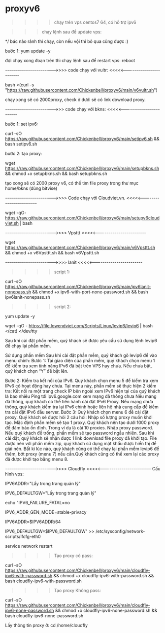 # proxyv6
>>>>chạy trên vps centos7 64, có hỗ trợ ipv6

>>>chạy lệnh sau để update vps:

*/ bác nào rảnh thì chạy, còn nếu vội thì bỏ qua cũng được :)

bước 1: yum update -y

đợi chạy xong đoạn trên thì chạy lệnh sau để restart vps: reboot

------------------------>>>> code chạy với vultr: <<<<<------------------------

bash <(curl -s "https://raw.githubusercontent.com/Chickenbell/proxyv6/main/v6vultr.sh")

chạy xong sẽ có 2000proxy, check ở dưới sẽ có link download proxy.

------------------------>>> code chạy với bkns: <<<<<------------------------

bước 1: set ipv6: 

curl -sO https://raw.githubusercontent.com/Chickenbell/proxyv6/main/setipv6.sh && bash setipv6.sh

bước 2: tạo proxy:

wget https://raw.githubusercontent.com/Chickenbell/proxyv6/main/setupbkns.sh && chmod +x setupbkns.sh && bash setupbkns.sh


tạo xong sẽ có 2000 proxy v6, có thể tìm file proxy trong thư mục home/bkns (dùng bitvise)

------------------------>>>> Code chạy với Cloudviet.vn. <<<<<------------------------

wget -qO- https://raw.githubusercontent.com/Chickenbell/proxyv6/main/setupv6cloudviet.sh | bash

------------------------>>>> Vpsttt <<<<<------------------------

wget https://raw.githubusercontent.com/Chickenbell/proxyv6/main/v6Vpsttt.sh && chmod +x v6Vpsttt.sh && bash v6Vpsttt.sh

------------------------>>>> lanit <<<<<------------------------
>>>> script 1:

curl -sO https://raw.githubusercontent.com/Chickenbell/proxyv6/main/ipv6lanit-nonepass.sh && chmod +x ipv6-with-port-none-password.sh && bash ipv6lanit-nonepass.sh

>>>> script 2:

yum update -y

wget -qO - https://file.lowendviet.com/Scripts/Linux/levip6/levip6 | bash <(cat) </dev/tty

Sau khi cài đặt phần mềm, quý khách sẽ được yêu cầu sử dụng lệnh levip6 để chạy lại phần mềm.

Sử dụng phần mềm
Sau khi cài đặt phần mềm, quý khách gõ levip6 để vào menu chính:
Bước 1: Tại giao diện của phần mềm, quý khách chọn menu 1 để kiểm tra xem tính năng IPv6 đã bật trên VPS hay chưa. Nếu chưa bật, quý khách chọn “Y” để bật lên.

Bước 2: Kiểm tra kết nối của IPv6. Quý khách chọn menu 5 để kiểm tra xem IPv6 có hoạt động hay chưa. Tại menu này, phần mềm sẽ thực hiện 2 kiểm tra:
Kết nối ra một trang check IP bên ngoài xem IPv6 hiện tại của quý khách là bao nhiêu
Ping tới ipv6.google.com xem mạng đã thông chưa
Nếu mạng đã thông, quý khách có thể tiến hành cài đặt IPv6 Proxy. Nếu mạng chưa thông, quý khách kiểm tra lại IPv6 chính hoặc liên hệ nhà cung cấp để kiểm tra cài đặt IPv6 đầu server.
Bước 3: Quý khách chọn menu 6 để cài đặt proxy. Quý khách sẽ được hỏi 2 câu hỏi:
Nhập số lượng proxy muốn khởi tạo. Mặc định phần mềm sẽ tạo 1 proxy. Quý khách nên tạo dưới 1000 proxy để đảm bảo ổn định. Trong ví dụ là cài 10 proxies.
Nhập proxy password. Nếu quý khách để trống, phần mềm sẽ tạo password ngẫu nhiên.
Sau khi cài đặt, quý khách sẽ nhận được 1 link download file proxy đã khởi tạo. File được nén với phần mềm zip, quý khách sử dụng mật khẩu được hiển thị để giải nén. Bất kì lúc nào, quý khách cũng có thể chạy lại phần mềm levip6 để thêm, bớt proxy (menu 7) nếu cần.Quý khách cũng có thể xem lại các proxy đã được khởi tạo bằng menu 8.

------------------------>>>> Cloudfly <<<<<------------------------
Cấu hình vps: 

IPV6ADDR="Lấy trong trang quản lý"

IPV6_DEFAULTGW="Lấy trong trang quản lý"

echo "IPV6_FAILURE_FATAL=no

IPV6_ADDR_GEN_MODE=stable-privacy

IPV6ADDR=$IPV6ADDR/64

IPV6_DEFAULTGW=$IPV6_DEFAULTGW" >> /etc/sysconfig/network-scripts/ifcfg-eth0

service network restart

>>>>Tạo proxy có pass:

curl -sO https://raw.githubusercontent.com/Chickenbell/proxyv6/main/cloudfly-ipv6-with-password.sh && chmod +x cloudfly-ipv6-with-password.sh && bash cloudfly-ipv6-with-password.sh

>>>>Tạo proxy Không pass:

curl -sO https://raw.githubusercontent.com/Chickenbell/proxyv6/main/cloudfly-ipv6-none-password.sh && chmod +x cloudfly-ipv6-none-password.sh && bash cloudfly-ipv6-none-password.sh

Lấy thông tin proxy ở: cd /home/cloudfly





